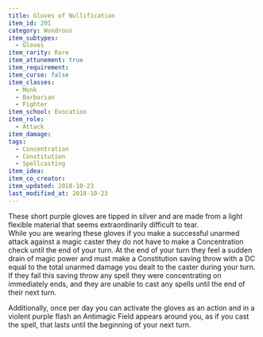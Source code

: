 ```yaml
---
title: Gloves of Nullification
item_id: 201
category: Wondrous
item_subtypes: 
  - Gloves
item_rarity: Rare
item_attunement: true
item_requirement: 
item_curse: false
item_classes: 
  - Monk
  - Barbarian
  - Fighter
item_school: Evocation
item_role: 
  - Attack
item_damage: 
tags:
  - Concentration
  - Constitution
  - Spellcasting
item_idea: 
item_co_creator: 
item_updated: 2018-10-23
last_modified_at: 2018-10-23
---
```


These short purple gloves are tipped in silver and are made from a light flexible material that seems extraordinarily difficult to tear.   
While you are wearing these gloves if you make a successful unarmed attack against a magic caster they do not have to make a Concentration check until the end of your turn. At the end of your turn they feel a sudden drain of magic power and must make a Constitution saving throw with a DC equal to the total unarmed damage you dealt to the caster during your turn. If they fail this saving throw any spell they were concentrating on immediately ends, and they are unable to cast any spells until the end of their next turn.

Additionally, once per day you can activate the gloves as an action and in a violent purple flash an Antimagic Field appears around you, as if you cast the spell, that lasts until the beginning of your next turn.
